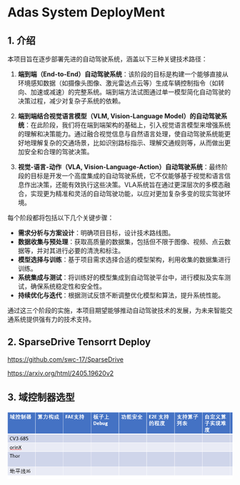 # Adas System DeployMent
## 1. 介绍
本项目旨在逐步部署先进的自动驾驶系统，涵盖以下三种关键技术路径：

1. **端到端（End-to-End）自动驾驶系统**：该阶段的目标是构建一个能够直接从环境感知数据（如摄像头图像、激光雷达点云等）生成车辆控制指令（如转向、加速或减速）的完整系统。端到端方法试图通过单一模型简化自动驾驶的决策过程，减少对复杂子系统的依赖。

2. **端到端结合视觉语言模型（VLM, Vision-Language Model）的自动驾驶系统**：在此阶段，我们将在端到端架构的基础上，引入视觉语言模型来增强系统的理解和决策能力。通过融合视觉信息与自然语言处理，使自动驾驶系统能更好地理解复杂的交通场景，比如识别路标指示、理解交通规则等，从而做出更加安全和合理的驾驶决策。

3. **视觉-语言-动作（VLA, Vision-Language-Action）自动驾驶系统**：最终阶段的目标是开发一个高度集成的自动驾驶系统，它不仅能够基于视觉和语言信息作出决策，还能有效执行这些决策。VLA系统旨在通过更深层次的多模态融合，实现更为精准和灵活的自动驾驶功能，以应对更加复杂多变的现实驾驶环境。

每个阶段都将包括以下几个关键步骤：
- **需求分析与方案设计**：明确项目目标，设计技术路线图。
- **数据收集与预处理**：获取高质量的数据集，包括但不限于图像、视频、点云数据等，并对其进行必要的清洗和标注。
- **模型选择与训练**：基于项目需求选择合适的模型架构，利用收集的数据集进行训练。
- **系统集成与测试**：将训练好的模型集成到自动驾驶平台中，进行模拟及实车测试，确保系统稳定性和安全性。
- **持续优化与迭代**：根据测试反馈不断调整优化模型和算法，提升系统性能。

通过这三个阶段的实施，本项目期望能够推动自动驾驶技术的发展，为未来智能交通系统提供强有力的技术支持。

## 2. SparseDrive Tensorrt Deploy
https://github.com/swc-17/SparseDrive

https://arxiv.org/html/2405.19620v2


## 3. 域控制器选型
![alt text](image.png)

